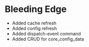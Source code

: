 Bleeding Edge
=============

- Added cache refresh
- Added config refresh
- Added dispatch-event command
- Added CRUD for core_config_data
